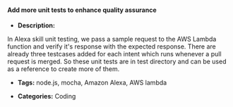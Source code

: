 #### Add more unit tests to enhance quality assurance


- **Description:**

In Alexa skill unit testing, we pass a sample request to the AWS Lambda function and verify it's response with the expected response. There are already three testcases added for each intent which runs whenever a pull request is merged. So these unit tests are in test directory and can be used as a reference to create more of them. 


- **Tags:**  node.js, mocha, Amazon Alexa, AWS lambda

- **Categories:** Coding
